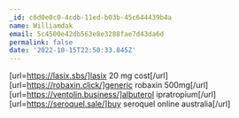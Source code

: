 ```yaml
---
_id: c6d0e0c0-4cdb-11ed-b03b-45c644439b4a
name: Williamdak
email: 5c4500e42db563e8e3288fae7d43da6d
permalink: false
date: '2022-10-15T22:50:33.845Z'
---
```

[url=https://lasix.sbs/]lasix 20 mg cost[/url] [url=https://robaxin.click/]generic robaxin 500mg[/url] [url=https://ventolin.business/]albuterol ipratropium[/url] [url=https://seroquel.sale/]buy seroquel online australia[/url]
